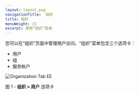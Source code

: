 ```yaml
---
layout: layout.pug
navigationTitle:  组织
title: 组织
menuWeight: 11
excerpt: 使用“组织”菜单
---
```


您可以在“组织”页面中管理用户访问。“组织”菜单包含三个选项卡：

- 用户
- 组
- 服务帐户

![Organization Tab EE](/mesosphere/dcos/cn/1.13/img/GUI-Organization-Users-Users_List_Empty-1_12.png)

图 1 - **组织 > 用户** 选项卡
